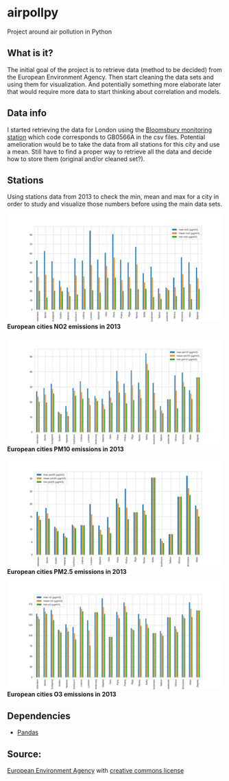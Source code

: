 # airpollpy
Project around air pollution in Python

## What is it?
The initial goal of the project is to retrieve data (method to be decided) from the European Environment Agency.
Then start cleaning the data sets and using them for visualization. 
And potentially something more elaborate later that would require more data to start thinking about correlation and models.


## Data info
I started retrieving the data for London using the [Bloomsbury monitoring station](https://uk-air.defra.gov.uk/networks/site-info?site_id=CLL2)
which code corresponds to GB0566A in the csv files.
Potential amelioration would be to take the data from all stations for this city and use a mean.
Still have to find a proper way to retrieve all the data and decide how to store them (original and/or cleaned set?).


## Stations
Using stations data from 2013 to check the min, mean and max for a city in order to study and visualize those numbers before using the main data sets.

![European cities NO2 emissions in 2013](data/plot/stations_plot_no2.png)
**European cities NO2 emissions in 2013**

![European cities PM10 emissions in 2013](data/plot/stations_plot_pm10.png)
**European cities PM10 emissions in 2013**

![European cities PM2.5 emissions in 2013](data/plot/stations_plot_pm25.png)
**European cities PM2.5 emissions in 2013**

![European cities O3 emissions in 2013](data/plot/stations_plot_o3.png)
**European cities O3 emissions in 2013**

## Dependencies
- [Pandas](https://pandas.pydata.org/)


## Source:
[European Environment Agency](https://www.eea.europa.eu/) with [creative commons license](https://creativecommons.org/licenses/by/2.5/dk/deed.en_GB)


